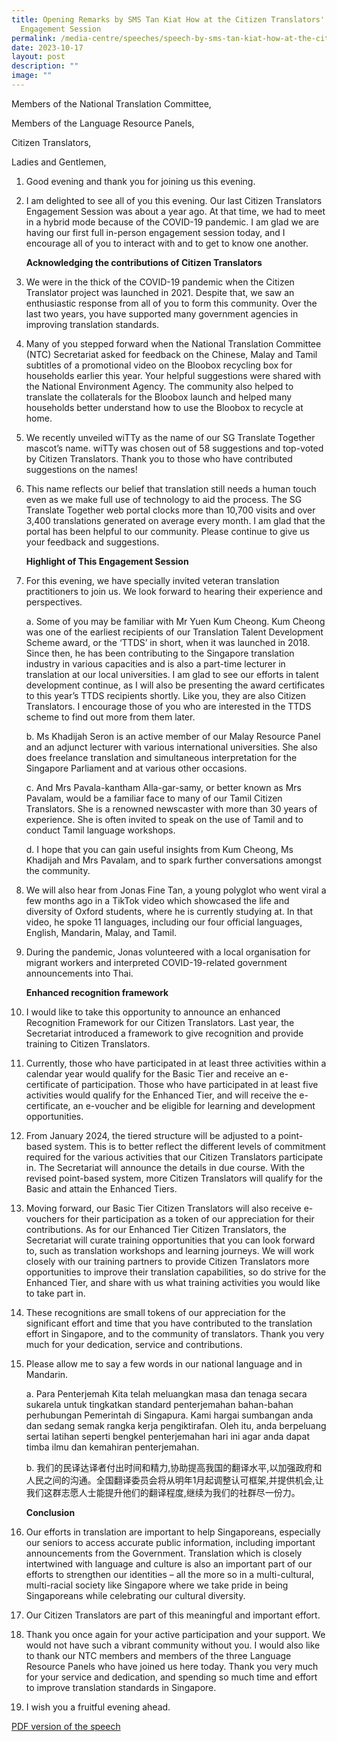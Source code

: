 ```yaml
---
title: Opening Remarks by SMS Tan Kiat How at the Citizen Translators'
  Engagement Session
permalink: /media-centre/speeches/speech-by-sms-tan-kiat-how-at-the-citizen-translators-engagement-session/
date: 2023-10-17
layout: post
description: ""
image: ""
---
```

Members of the National Translation Committee,

Members of the Language Resource Panels,

Citizen Translators,

Ladies and Gentlemen,

1. Good evening and thank you for joining us this evening.

2. I am delighted to see all of you this evening. Our last Citizen Translators Engagement Session was about a year ago. At that time, we had to meet in a hybrid mode because of the COVID-19 pandemic. I am glad we are having our first full in-person engagement session today, and I encourage all of you to interact with and to get to know one another.

    **Acknowledging the contributions of Citizen Translators**

3. We were in the thick of the COVID-19 pandemic when the Citizen Translator project was launched in 2021. Despite that, we saw an enthusiastic response from all of you to form this community. Over the last two years, you have supported many government agencies in improving translation standards.

4. Many of you stepped forward when the National Translation Committee (NTC) Secretariat asked for feedback on the Chinese, Malay and Tamil subtitles of a promotional video on the Bloobox recycling box for households earlier this year. Your helpful suggestions were shared with the National Environment Agency. The community also helped to translate the collaterals for the Bloobox launch and helped many households better understand how to use the Bloobox to recycle at home.

5. We recently unveiled wiTTy as the name of our SG Translate Together mascot’s name. wiTTy was chosen out of 58 suggestions and top-voted by Citizen Translators. Thank you to those who have contributed suggestions on the names!

6. This name reflects our belief that translation still needs a human touch even as we make full use of technology to aid the process. The SG Translate Together web portal clocks more than 10,700 visits and over 3,400 translations generated on average every month. I am glad that the portal has been helpful to our community. Please continue to give us your feedback and suggestions.

    **Highlight of This Engagement Session**

7. For this evening, we have specially invited veteran translation practitioners to join us. We look forward to hearing their experience and perspectives.

    a. Some of you may be familiar with Mr Yuen Kum Cheong. Kum Cheong was one of the earliest recipients of our Translation Talent Development Scheme award, or the ‘TTDS’ in short, when it was launched in 2018. Since then, he has been contributing to the Singapore translation industry in various capacities and is also a part-time lecturer in translation at our local universities. I am glad to see our efforts in talent development continue, as I will also be presenting the award certificates to this year’s TTDS recipients shortly. Like you, they are also Citizen Translators. I encourage those of you who are interested in the TTDS scheme to find out more from them later.

   b. Ms Khadijah Seron is an active member of our Malay Resource Panel and an adjunct lecturer with various international universities. She also does freelance translation and simultaneous interpretation for the Singapore Parliament and at various other occasions.

    c. And Mrs Pavala-kantham Alla-gar-samy, or better known as Mrs Pavalam, would be a familiar face to many of our Tamil Citizen Translators. She is a renowned newscaster with more than 30 years of experience. She is often invited to speak on the use of Tamil and to conduct Tamil language workshops.

   d. I hope that you can gain useful insights from Kum Cheong, Ms Khadijah and Mrs Pavalam, and to spark further conversations amongst the community.

8. We will also hear from Jonas Fine Tan, a young polyglot who went viral a few months ago in a TikTok video which showcased the life and diversity of Oxford students, where he is currently studying at. In that video, he spoke 11 languages, including our four official languages, English, Mandarin, Malay, and Tamil.

9. During the pandemic, Jonas volunteered with a local organisation for migrant workers and interpreted COVID-19-related government announcements into Thai.

    **Enhanced recognition framework**

10. I would like to take this opportunity to announce an enhanced Recognition Framework for our Citizen Translators. Last year, the Secretariat introduced a framework to give recognition and provide training to Citizen Translators.

11. Currently, those who have participated in at least three activities within a calendar year would qualify for the Basic Tier and receive an e-certificate of participation. Those who have participated in at least five activities would qualify for the Enhanced Tier, and will receive the e-certificate, an e-voucher and be eligible for learning and development opportunities.

12. From January 2024, the tiered structure will be adjusted to a point-based system. This is to better reflect the different levels of commitment required for the various activities that our Citizen Translators participate in. The Secretariat will announce the details in due course. With the revised point-based system, more Citizen Translators will qualify for the Basic and attain the Enhanced Tiers.

13. Moving forward, our Basic Tier Citizen Translators will also receive e-vouchers for their participation as a token of our appreciation for their contributions. As for our Enhanced Tier Citizen Translators, the Secretariat will curate training opportunities that you can look forward to, such as translation workshops and learning journeys. We will work closely with our training partners to provide Citizen Translators more opportunities to improve their translation capabilities, so do strive for the Enhanced Tier, and share with us what training activities you would like to take part in.

14. These recognitions are small tokens of our appreciation for the significant effort and time that you have contributed to the translation effort in Singapore, and to the community of translators. Thank you very much for your dedication, service and contributions.

15. Please allow me to say a few words in our national language and in Mandarin.

    a. Para Penterjemah Kita telah meluangkan masa dan tenaga secara sukarela untuk tingkatkan standard penterjemahan bahan-bahan perhubungan Pemerintah di Singapura. Kami hargai sumbangan anda dan sedang semak rangka kerja pengiktirafan. Oleh itu, anda berpeluang sertai latihan seperti bengkel penterjemahan hari ini agar anda dapat timba ilmu dan kemahiran penterjemahan.

    b. 我们的民译达译者付出时间和精力,协助提高我国的翻译水平,以加强政府和人民之间的沟通。全国翻译委员会将从明年1月起调整认可框架,并提供机会,让我们这群志愿人士能提升他们的翻译程度,继续为我们的社群尽一份力。

    **Conclusion**

16. Our efforts in translation are important to help Singaporeans, especially our seniors to access accurate public information, including important announcements from the Government. Translation which is closely intertwined with language and culture is also an important part of our efforts to strengthen our identities – all the more so in a multi-cultural, multi-racial society like Singapore where we take pride in being Singaporeans while celebrating our cultural diversity.

17. Our Citizen Translators are part of this meaningful and important effort.

18. Thank you once again for your active participation and your support. We would not have such a vibrant community without you. I would also like to thank our NTC members and members of the three Language Resource Panels who have joined us here today. Thank you very much for your service and dedication, and spending so much time and effort to improve translation standards in Singapore.

19. I wish you a fruitful evening ahead.

[PDF version of the speech](/files/Speeches%202023/sms%20tan's%20opening%20remarks_ct.pdf)